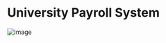 <h1>University Payroll System</h1>

![image](https://github.com/user-attachments/assets/fceb069f-4bef-4be9-af58-9a21f7491c58)

